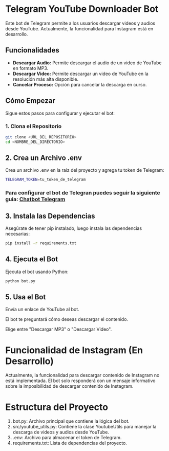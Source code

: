 # Telegram YouTube Downloader Bot

Este bot de Telegram permite a los usuarios descargar videos y audios desde YouTube. Actualmente, la funcionalidad para Instagram está en desarrollo.

## Funcionalidades

- **Descargar Audio:** Permite descargar el audio de un video de YouTube en formato MP3.
- **Descargar Video:** Permite descargar un video de YouTube en la resolución más alta disponible.
- **Cancelar Proceso:** Opción para cancelar la descarga en curso.

## Cómo Empezar

Sigue estos pasos para configurar y ejecutar el bot:

### 1. Clona el Repositorio

```bash
git clone <URL_DEL_REPOSITORIO>
cd <NOMBRE_DEL_DIRECTORIO>
```

## 2. Crea un Archivo .env

Crea un archivo .env en la raíz del proyecto y agrega tu token de Telegram:

```bash
TELEGRAM_TOKEN=tu_token_de_telegram
```

### Para configurar el bot de Telegran puedes seguir la siguiente guia: [Chatbot Telegram](https://sendpulse.com/latam/knowledge-base/chatbot/telegram/create-telegram-chatbot)

## 3. Instala las Dependencias

Asegúrate de tener pip instalado, luego instala las dependencias necesarias:

```bash
pip install -r requirements.txt
```

## 4. Ejecuta el Bot

Ejecuta el bot usando Python:

```bash
python bot.py
```

## 5. Usa el Bot

Envía un enlace de YouTube al bot.

El bot te preguntará cómo deseas descargar el contenido.

Elige entre "Descargar MP3" o "Descargar Video".

# Funcionalidad de Instagram (En Desarrollo)

Actualmente, la funcionalidad para descargar contenido de Instagram no está implementada. El bot solo responderá con un mensaje informativo sobre la imposibilidad de descargar contenido de Instagram.

# Estructura del Proyecto

1. bot.py: Archivo principal que contiene la lógica del bot.
2. src/youtube_utils.py: Contiene la clase YoutubeUtils para manejar la descarga de videos y audios desde YouTube.
3. .env: Archivo para almacenar el token de Telegram.
4. requirements.txt: Lista de dependencias del proyecto.
